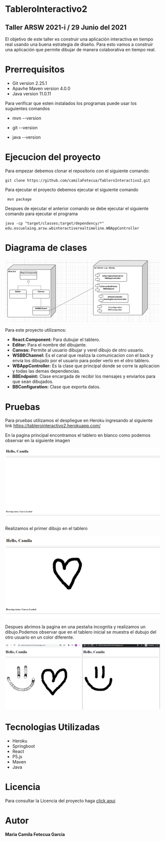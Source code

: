 # TableroInteractivo2 

## Taller ARSW 2021-i / 29 Junio del 2021

  El objetivo de este taller es construir una aplicación interactiva en tiempo real usando una buena
  estrategia de diseño. Para esto vamos a construir una aplicación que permite dibujar de
  manera colaborativa en tiempo real.

# Prerrequisitos 
  + Git version 2.25.1
  + Apavhe Maven version 4.0.0
  + Java version 11.0.11
  
  Para verificar que esten instalados los programas puede usar los suguientes comandos
  
   + mvn --version
    
   + git --version
    
   + java --version
       
# Ejecucion del proyecto

  Para empezar debemos clonar el repositorio con el siguiente comando:

    git clone https://github.com/camilaFetecua/TableroInteractivo2.git
  
  Para ejecutar el proyecto debemos ejecutar el siguiente comando 
   
     mvn package
    
   Despues de ejecutar el anterior comando se debe ejecutar el siguiente comando para ejecutar el programa 
    
    java -cp "target/classes;target/dependency/*" edu.escuelaing.arsw.wbinteractiverealtimeline.WBAppController
    
         
# Diagrama de clases  

![Imagen](https://github.com/camilaFetecua/TableroInteractivo2/blob/master/Imagenes/DiagramadeClases.PNG)

  Para este proyecto utilizamos:
  + **React.Component:** Para dubujar el tablero.
  + **Editor:** Para el nombre del dibujante.
  + **Canvas:** Permite al usuario dibujar y verel dibujo de otro usuario.
  + **WSBBChannel:** Es el canal que realiza la comunicacion con el back y envia los dibujado por el 
  usuario para poder verlo en el otro tablero.
  + **WBAppController:** Es la clase que principal donde se corre la aplicacion y todas las demas dependencias.
  + **BBEndpoint:** Clase encargada de recibir los mensajes y enviarlos para que sean dibujados.
  + **BBConfiguration:** Clase que exporta datos. 
  
 # Pruebas 
 
 Para pruebas utilizamos el despliegue en Heroku ingresando al siguiente link 
    https://tablerointeractivo2.herokuapp.com/
  
 En la pagina principal encontramos el tablero en blanco como podemos observar en la siguiente imagen
 
 ![Imagen](https://github.com/camilaFetecua/TableroInteractivo2/blob/master/Imagenes/Prueba1.PNG)

Realizamos el primer dibujo en el tablero 
 
 ![Imagen](https://github.com/camilaFetecua/TableroInteractivo2/blob/master/Imagenes/Prueba2.PNG)
 

Despues abrimos la pagina en una pestaña incognita y realizamos un dibujo.Podemos observar que
en el tablero inicial se muestra el dubujo del otro usuario en un color diferente.

![Imagen](https://github.com/camilaFetecua/TableroInteractivo2/blob/master/Imagenes/Prueba3.PNG)

# Tecnologias Utilizadas

+ Heroku
+ Springboot
+ React
+ P5.js
+ Maven
+ Java

# Licencia

  Para consultar la Licencia del proyecto haga [click aqui](https://github.com/camilaFetecua/TableroInteractivo2/blob/master/LICENSE.md)
  
  
# Autor 
  **Maria Camila Fetecua Garcia** 
